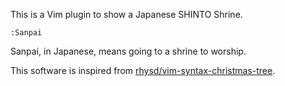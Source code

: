 This is a Vim plugin to show a Japanese SHINTO Shrine.

```
:Sanpai
```

Sanpai, in Japanese, means going to a shrine to worship.


This software is inspired from [rhysd/vim-syntax-christmas-tree](https://github.com/rhysd/vim-syntax-christmas-tree).

